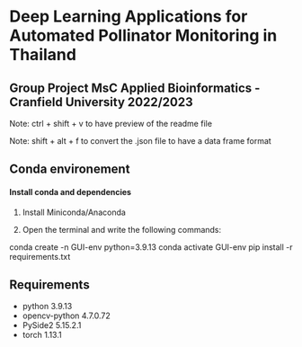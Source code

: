 # Deep Learning Applications for Automated Pollinator Monitoring in Thailand

## Group Project MsC Applied Bioinformatics - Cranfield University 2022/2023

Note: ctrl + shift + v to have preview of the readme file

Note: shift + alt + f to convert the .json file to have a data frame format

## Conda environement

#### Install conda and dependencies

1. Install Miniconda/Anaconda

2. Open the terminal and write the following commands:

conda create -n GUI-env python=3.9.13
conda activate GUI-env
pip install -r requirements.txt


## Requirements

* python 3.9.13
* opencv-python 4.7.0.72
* PySide2 5.15.2.1
* torch 1.13.1

